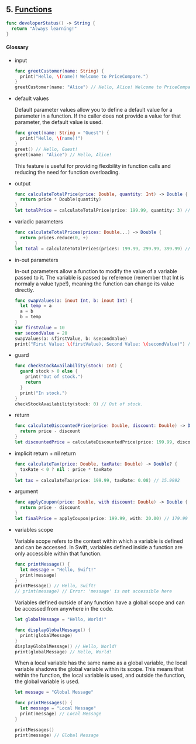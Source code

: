## 5. [Functions](https://docs.swift.org/swift-book/LanguageGuide/Functions.html)

   ```swift 
   func developerStatus() -> String {
     return "Always learning!"
   }
   ```
   
     
   #### Glossary
   
  * input 
    ```swift
    func greetCustomer(name: String) {
      print("Hello, \(name)! Welcome to PriceCompare.")
    }
    greetCustomer(name: "Alice") // Hello, Alice! Welcome to PriceCompare.
    ```
  * default values

    Default parameter values allow you to define a default value for a parameter in a function. If the caller does not provide a value for that parameter, the default value is used.

    ```swift
    func greet(name: String = "Guest") {
      print("Hello, \(name)!")
    }
    greet() // Hello, Guest!
    greet(name: "Alice") // Hello, Alice!
    ```

    This feature is useful for providing flexibility in function calls and reducing the need for function overloading.
  * output 
    ```swift
    func calculateTotalPrice(price: Double, quantity: Int) -> Double {
      return price * Double(quantity)
    }
    let totalPrice = calculateTotalPrice(price: 199.99, quantity: 3) // 599.97
    ```

  * variadic parameters 
    ```swift
    func calculateTotalPrices(prices: Double...) -> Double {
      return prices.reduce(0, +)
    }
    let total = calculateTotalPrices(prices: 199.99, 299.99, 399.99) // 899.97
    ```

  * in-out parameters 

    In-out parameters allow a function to modify the value of a variable passed to it. The variable is passed by reference (remember that Int is normaly a value type!), meaning the function can change its value directly.

    ```swift
    func swapValues(a: inout Int, b: inout Int) {
      let temp = a
      a = b
      b = temp
    }
    var firstValue = 10
    var secondValue = 20
    swapValues(a: &firstValue, b: &secondValue)
    print("First Value: \(firstValue), Second Value: \(secondValue)") // First Value: 20, Second Value: 10
    ```

  * guard 
    ```swift
    func checkStockAvailability(stock: Int) {
      guard stock > 0 else {
        print("Out of stock.")
        return
      }
      print("In stock.")
    }
    checkStockAvailability(stock: 0) // Out of stock.
    ```

  * return 
    ```swift
    func calculateDiscountedPrice(price: Double, discount: Double) -> Double {
      return price - discount
    }
    let discountedPrice = calculateDiscountedPrice(price: 199.99, discount: 20.00) // 179.99
    ```

  * implicit return + nil return
    ```swift
    func calculateTax(price: Double, taxRate: Double) -> Double? {
      taxRate < 0 ? nil : price * taxRate
    }
    let tax = calculateTax(price: 199.99, taxRate: 0.08) // 15.9992
    ```

  * argument 
    ```swift
    func applyCoupon(price: Double, with discount: Double) -> Double {
      return price - discount
    }
    let finalPrice = applyCoupon(price: 199.99, with: 20.00) // 179.99
    ```
  * variables scope


    Variable scope refers to the context within which a variable is defined and can be accessed. In Swift, variables defined inside a function are only accessible within that function.

    ```swift
    func printMessage() {
      let message = "Hello, Swift!"
      print(message)
    }
    printMessage() // Hello, Swift!
    // print(message) // Error: 'message' is not accessible here
    ```

    Variables defined outside of any function have a global scope and can be accessed from anywhere in the code.

    ```swift
    let globalMessage = "Hello, World!"

    func displayGlobalMessage() {
      print(globalMessage)
    }
    displayGlobalMessage() // Hello, World!
    print(globalMessage) // Hello, World!
    ```
    When a local variable has the same name as a global variable, the local variable shadows the global variable within its scope. This means that within the function, the local variable is used, and outside the function, the global variable is used.

    ```swift
    let message = "Global Message"

    func printMessages() {
      let message = "Local Message"
      print(message) // Local Message
    }

    printMessages()
    print(message) // Global Message
    ```
    